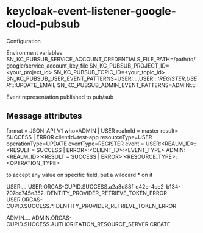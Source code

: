 # keycloak-event-listener-google-cloud-pubsub

Configuration

Environment variables
SN_KC_PUBSUB_SERVICE_ACCOUNT_CREDENTIALS_FILE_PATH=/path/to/google/service_account_key_file
SN_KC_PUBSUB_PROJECT_ID=<your_project_id>
SN_KC_PUBSUB_TOPIC_ID=<your_topic_id>
SN_KC_PUBSUB_USER_EVENT_PATTERNS=USER:*:*:*:*,USER:*:*:*:REGISTER,USER:*:*:*:UPDATE_EMAIL
SN_KC_PUBSUB_ADMIN_EVENT_PATTERNS=ADMIN:*:*:*:*


Event representation published to pub/sub 

## Message attributes
format = JSON_API_V1
who=ADMIN | USER
realmId = master
result= SUCCESS | ERROR
clientId=test-app
resourceType=USER
operationType=UPDATE
eventType=REGISTER
event =
    USER:<REALM_ID>:<RESULT = SUCCESS | ERROR>:<CLIENT_ID>:<EVENT_TYPE>
    ADMIN:<REALM_ID>:<RESULT = SUCCESS | ERROR>:<RESOURCE_TYPE>:<OPERATION_TYPE>

to accept any value on specific field, put a wildcard * on it

USER.*.*.*.*
USER.ORCAS-CUPID.SUCCESS.a2a3d88f-e42e-4ce2-b134-707cd745e352.IDENTITY_PROVIDER_RETRIEVE_TOKEN_ERROR
USER.ORCAS-CUPID.SUCCESS.*.IDENTITY_PROVIDER_RETRIEVE_TOKEN_ERROR

ADMIN.*.*.*.*
ADMIN.ORCAS-CUPID.SUCCESS.AUTHORIZATION_RESOURCE_SERVER.CREATE
